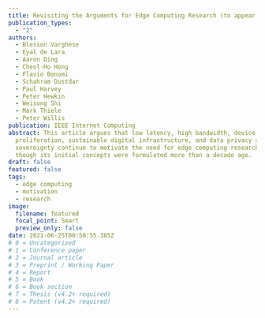 ```yaml
---
title: Revisiting the Arguments for Edge Computing Research (to appear)
publication_types:
  - "2"
authors:
  - Blesson Varghese
  - Eyal de Lara
  - Aaron Ding
  - Cheol-Ho Hong
  - Flavio Bonomi
  - Schahram Dustdar
  - Paul Harvey
  - Peter Hewkin
  - Weisong Shi
  - Mark Thiele
  - Peter Willis
publication: IEEE Internet Computing
abstract: This article argues that low latency, high bandwidth, device
  proliferation, sustainable digital infrastructure, and data privacy and
  sovereignty continue to motivate the need for edge computing research even
  though its initial concepts were formulated more than a decade ago.
draft: false
featured: false
tags:
  - edge computing
  - motivation
  - research
image:
  filename: featured
  focal_point: Smart
  preview_only: false
date: 2021-06-25T00:50:55.385Z
# 0 = Uncategorized
# 1 = Conference paper
# 2 = Journal article
# 3 = Preprint / Working Paper
# 4 = Report
# 5 = Book
# 6 = Book section
# 7 = Thesis (v4.2+ required)
# 8 = Patent (v4.2+ required)
---
```

